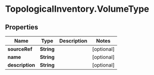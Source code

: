 # TopologicalInventory.VolumeType

## Properties
Name | Type | Description | Notes
------------ | ------------- | ------------- | -------------
**sourceRef** | **String** |  | [optional] 
**name** | **String** |  | [optional] 
**description** | **String** |  | [optional] 


